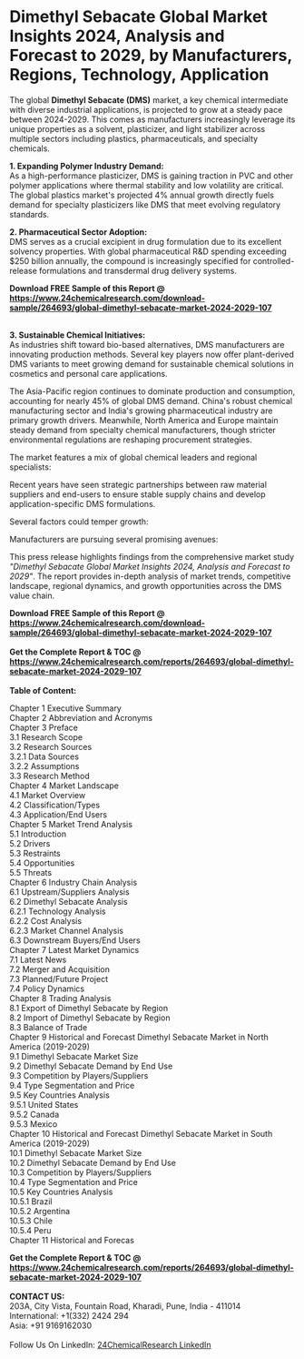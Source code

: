 <h1>Dimethyl Sebacate Global Market Insights 2024, Analysis and Forecast to 2029, by Manufacturers, Regions, Technology, Application</h1><p>The global <strong>Dimethyl Sebacate (DMS)</strong> market, a key chemical intermediate with diverse industrial applications, is projected to grow at a steady pace between 2024-2029. This comes as manufacturers increasingly leverage its unique properties as a solvent, plasticizer, and light stabilizer across multiple sectors including plastics, pharmaceuticals, and specialty chemicals.</p><p><strong>1. Expanding Polymer Industry Demand:</strong><br>
As a high-performance plasticizer, DMS is gaining traction in PVC and other polymer applications where thermal stability and low volatility are critical. The global plastics market's projected 4% annual growth directly fuels demand for specialty plasticizers like DMS that meet evolving regulatory standards.</p><p><strong>2. Pharmaceutical Sector Adoption:</strong><br>
DMS serves as a crucial excipient in drug formulation due to its excellent solvency properties. With global pharmaceutical R&amp;D spending exceeding $250 billion annually, the compound is increasingly specified for controlled-release formulations and transdermal drug delivery systems.</p><div><b>Download FREE Sample of this Report @ 
            <a href="https://www.24chemicalresearch.com/download-sample/264693/global-dimethyl-sebacate-market-2024-2029-107">
            https://www.24chemicalresearch.com/download-sample/264693/global-dimethyl-sebacate-market-2024-2029-107</a></b></div><br><p><strong>3. Sustainable Chemical Initiatives:</strong><br>
As industries shift toward bio-based alternatives, DMS manufacturers are innovating production methods. Several key players now offer plant-derived DMS variants to meet growing demand for sustainable chemical solutions in cosmetics and personal care applications.</p><p>The Asia-Pacific region continues to dominate production and consumption, accounting for nearly 45% of global DMS demand. China's robust chemical manufacturing sector and India's growing pharmaceutical industry are primary growth drivers. Meanwhile, North America and Europe maintain steady demand from specialty chemical manufacturers, though stricter environmental regulations are reshaping procurement strategies.</p><p>The market features a mix of global chemical leaders and regional specialists:</p><p>Recent years have seen strategic partnerships between raw material suppliers and end-users to ensure stable supply chains and develop application-specific DMS formulations.</p><p>Several factors could temper growth:</p><p>Manufacturers are pursuing several promising avenues:</p><p>This press release highlights findings from the comprehensive market study <em>"Dimethyl Sebacate Global Market Insights 2024, Analysis and Forecast to 2029"</em>. The report provides in-depth analysis of market trends, competitive landscape, regional dynamics, and growth opportunities across the DMS value chain.</p><div><b>Download FREE Sample of this Report @ 
            <a href="https://www.24chemicalresearch.com/download-sample/264693/global-dimethyl-sebacate-market-2024-2029-107">
            https://www.24chemicalresearch.com/download-sample/264693/global-dimethyl-sebacate-market-2024-2029-107</a></b></div><br><div><b>Get the Complete Report & TOC @ 
            <a href="https://www.24chemicalresearch.com/reports/264693/global-dimethyl-sebacate-market-2024-2029-107">
            https://www.24chemicalresearch.com/reports/264693/global-dimethyl-sebacate-market-2024-2029-107</a></b></div><br>
            <b>Table of Content:</b><p>Chapter 1 Executive Summary<br />
Chapter 2 Abbreviation and Acronyms<br />
Chapter 3 Preface<br />
3.1 Research Scope<br />
3.2 Research Sources<br />
3.2.1 Data Sources<br />
3.2.2 Assumptions<br />
3.3 Research Method<br />
Chapter 4 Market Landscape<br />
4.1 Market Overview<br />
4.2 Classification/Types<br />
4.3 Application/End Users<br />
Chapter 5 Market Trend Analysis<br />
5.1 Introduction<br />
5.2 Drivers<br />
5.3 Restraints<br />
5.4 Opportunities<br />
5.5 Threats<br />
Chapter 6 Industry Chain Analysis<br />
6.1 Upstream/Suppliers Analysis<br />
6.2 Dimethyl Sebacate Analysis<br />
6.2.1 Technology Analysis<br />
6.2.2 Cost Analysis<br />
6.2.3 Market Channel Analysis<br />
6.3 Downstream Buyers/End Users<br />
Chapter 7 Latest Market Dynamics<br />
7.1 Latest News<br />
7.2 Merger and Acquisition<br />
7.3 Planned/Future Project<br />
7.4 Policy Dynamics<br />
Chapter 8 Trading Analysis<br />
8.1 Export of Dimethyl Sebacate by Region<br />
8.2 Import of Dimethyl Sebacate by Region<br />
8.3 Balance of Trade<br />
Chapter 9 Historical and Forecast Dimethyl Sebacate Market in North America (2019-2029)<br />
9.1 Dimethyl Sebacate Market Size<br />
9.2 Dimethyl Sebacate Demand by End Use<br />
9.3 Competition by Players/Suppliers<br />
9.4 Type Segmentation and Price<br />
9.5 Key Countries Analysis<br />
9.5.1 United States<br />
9.5.2 Canada<br />
9.5.3 Mexico<br />
Chapter 10 Historical and Forecast Dimethyl Sebacate Market in South America (2019-2029)<br />
10.1 Dimethyl Sebacate Market Size<br />
10.2 Dimethyl Sebacate Demand by End Use<br />
10.3 Competition by Players/Suppliers<br />
10.4 Type Segmentation and Price<br />
10.5 Key Countries Analysis<br />
10.5.1 Brazil<br />
10.5.2 Argentina<br />
10.5.3 Chile<br />
10.5.4 Peru<br />
Chapter 11 Historical and Forecas</p><div><b>Get the Complete Report & TOC @ 
            <a href="https://www.24chemicalresearch.com/reports/264693/global-dimethyl-sebacate-market-2024-2029-107">
            https://www.24chemicalresearch.com/reports/264693/global-dimethyl-sebacate-market-2024-2029-107</a></b></div><br><b>CONTACT US:</b><br>
            203A, City Vista, Fountain Road, Kharadi, Pune, India - 411014<br>
            International: +1(332) 2424 294<br>
            Asia: +91 9169162030 <br><br>
            Follow Us On LinkedIn: <a href="https://www.linkedin.com/company/24chemicalresearch/">24ChemicalResearch LinkedIn</a>